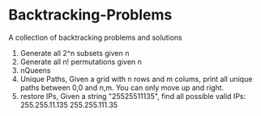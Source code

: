 Backtracking-Problems
=====================

A collection of backtracking problems and solutions

1. Generate all 2^n subsets given n
2. Generate all n! permutations given n
3. nQueens
4. Unique Paths, Given a grid with n rows and m colums, print all unique paths between 0,0 and n,m. You can only move up
   and right.
5. restore IPs, Given a string "25525511135", find all possible valid IPs: 255.255.11.135 255.255.111.35
